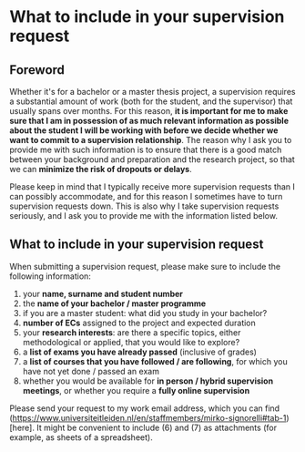 # What to include in your supervision request

## Foreword

Whether it's for a bachelor or a master thesis project, a supervision requires a substantial amount of work (both for the student, and the supervisor) that usually spans over months. For this reason, **it is important for me to make sure that I am in possession of as much relevant information as possible about the student I will be working with before we decide whether we want to commit to a supervision relationship**. The reason why I ask you to provide me with such information is to ensure that there is a good match between your background and preparation and the research project, so that we can **minimize the risk of dropouts or delays**.

Please keep in mind that I typically receive more supervision requests than I can possibly accommodate, and for this reason I sometimes have to turn supervision requests down. This is also why I take supervision requests seriously, and I ask you to provide me with the information listed below.

## What to include in your supervision request

When submitting a supervision request, please make sure to include the following information:

1. your **name, surname and student number**
2. the **name of your bachelor / master programme**
3. if you are a master student: what did you study in your bachelor?
4. **number of ECs** assigned to the project and expected duration
5. your **research interests**: are there a specific topics, either methodological or applied, that you would like to explore?
6. a **list of exams you have already passed** (inclusive of grades)
7. a **list of courses that you have followed / are following**, for which you have not yet done / passed an exam
8. whether you would be available for **in person / hybrid supervision meetings**, or whether you require a **fully online supervision**

Please send your request to my work email address, which you can find (https://www.universiteitleiden.nl/en/staffmembers/mirko-signorelli#tab-1)[here]. It might be convenient to include (6) and (7) as attachments (for example, as sheets of a spreadsheet).
